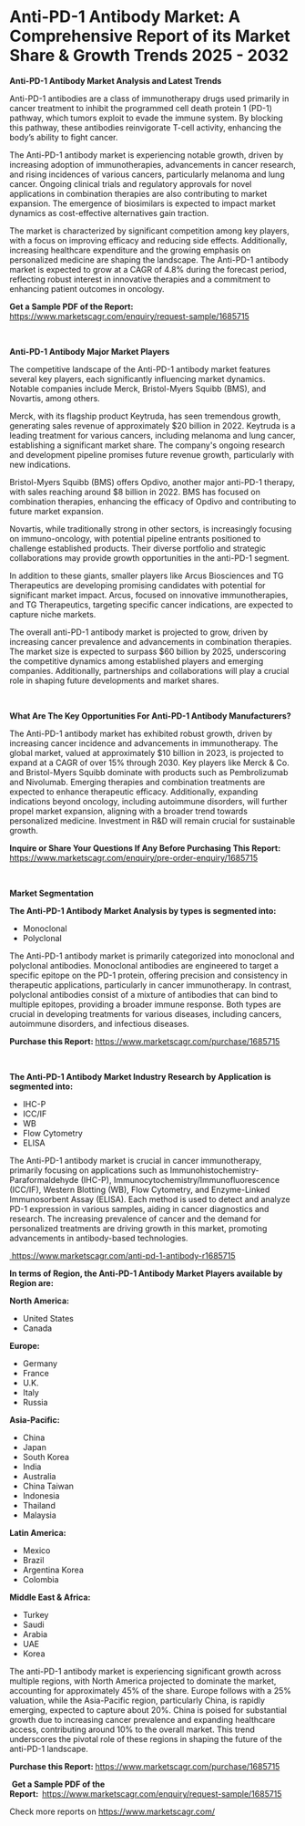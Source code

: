 <p><h1>Anti-PD-1 Antibody Market: A Comprehensive Report of its Market Share & Growth Trends 2025 - 2032</h1></p><p><strong>Anti-PD-1 Antibody Market Analysis and Latest Trends</strong></p>
<p><p>Anti-PD-1 antibodies are a class of immunotherapy drugs used primarily in cancer treatment to inhibit the programmed cell death protein 1 (PD-1) pathway, which tumors exploit to evade the immune system. By blocking this pathway, these antibodies reinvigorate T-cell activity, enhancing the body’s ability to fight cancer.</p><p>The Anti-PD-1 antibody market is experiencing notable growth, driven by increasing adoption of immunotherapies, advancements in cancer research, and rising incidences of various cancers, particularly melanoma and lung cancer. Ongoing clinical trials and regulatory approvals for novel applications in combination therapies are also contributing to market expansion. The emergence of biosimilars is expected to impact market dynamics as cost-effective alternatives gain traction.</p><p>The market is characterized by significant competition among key players, with a focus on improving efficacy and reducing side effects. Additionally, increasing healthcare expenditure and the growing emphasis on personalized medicine are shaping the landscape. The Anti-PD-1 antibody market is expected to grow at a CAGR of 4.8% during the forecast period, reflecting robust interest in innovative therapies and a commitment to enhancing patient outcomes in oncology.</p></p>
<p><strong>Get a Sample PDF of the Report:&nbsp;</strong> <a href="https://www.marketscagr.com/enquiry/request-sample/1685715?utm_campaign=2528&utm_medium=2&utm_source=Github&utm_content=ia&utm_term=24032025&utm_id=anti-pd-1-antibody">https://www.marketscagr.com/enquiry/request-sample/1685715</a></p>
<p>&nbsp;</p>
<p><strong>Anti-PD-1 Antibody Major Market Players</strong></p>
<p><p>The competitive landscape of the Anti-PD-1 antibody market features several key players, each significantly influencing market dynamics. Notable companies include Merck, Bristol-Myers Squibb (BMS), and Novartis, among others.</p><p>Merck, with its flagship product Keytruda, has seen tremendous growth, generating sales revenue of approximately $20 billion in 2022. Keytruda is a leading treatment for various cancers, including melanoma and lung cancer, establishing a significant market share. The company's ongoing research and development pipeline promises future revenue growth, particularly with new indications.</p><p>Bristol-Myers Squibb (BMS) offers Opdivo, another major anti-PD-1 therapy, with sales reaching around $8 billion in 2022. BMS has focused on combination therapies, enhancing the efficacy of Opdivo and contributing to future market expansion.</p><p>Novartis, while traditionally strong in other sectors, is increasingly focusing on immuno-oncology, with potential pipeline entrants positioned to challenge established products. Their diverse portfolio and strategic collaborations may provide growth opportunities in the anti-PD-1 segment.</p><p>In addition to these giants, smaller players like Arcus Biosciences and TG Therapeutics are developing promising candidates with potential for significant market impact. Arcus, focused on innovative immunotherapies, and TG Therapeutics, targeting specific cancer indications, are expected to capture niche markets.</p><p>The overall anti-PD-1 antibody market is projected to grow, driven by increasing cancer prevalence and advancements in combination therapies. The market size is expected to surpass $60 billion by 2025, underscoring the competitive dynamics among established players and emerging companies. Additionally, partnerships and collaborations will play a crucial role in shaping future developments and market shares.</p></p>
<p>&nbsp;</p>
<p><strong>What Are The Key Opportunities For Anti-PD-1 Antibody Manufacturers?</strong></p>
<p><p>The Anti-PD-1 antibody market has exhibited robust growth, driven by increasing cancer incidence and advancements in immunotherapy. The global market, valued at approximately $10 billion in 2023, is projected to expand at a CAGR of over 15% through 2030. Key players like Merck & Co. and Bristol-Myers Squibb dominate with products such as Pembrolizumab and Nivolumab. Emerging therapies and combination treatments are expected to enhance therapeutic efficacy. Additionally, expanding indications beyond oncology, including autoimmune disorders, will further propel market expansion, aligning with a broader trend towards personalized medicine. Investment in R&D will remain crucial for sustainable growth.</p></p>
<p><strong>Inquire or Share Your Questions If Any Before Purchasing This Report:</strong> <a href="https://www.marketscagr.com/enquiry/pre-order-enquiry/1685715?utm_campaign=2528&utm_medium=2&utm_source=Github&utm_content=ia&utm_term=24032025&utm_id=anti-pd-1-antibody">https://www.marketscagr.com/enquiry/pre-order-enquiry/1685715</a></p>
<p>&nbsp;</p>
<p><strong>Market Segmentation</strong></p>
<p><strong>The Anti-PD-1 Antibody Market Analysis by types is segmented into:</strong></p>
<p><ul><li>Monoclonal</li><li>Polyclonal</li></ul></p>
<p><p>The Anti-PD-1 antibody market is primarily categorized into monoclonal and polyclonal antibodies. Monoclonal antibodies are engineered to target a specific epitope on the PD-1 protein, offering precision and consistency in therapeutic applications, particularly in cancer immunotherapy. In contrast, polyclonal antibodies consist of a mixture of antibodies that can bind to multiple epitopes, providing a broader immune response. Both types are crucial in developing treatments for various diseases, including cancers, autoimmune disorders, and infectious diseases.</p></p>
<p><strong>Purchase this Report:&nbsp;</strong><a href="https://www.marketscagr.com/purchase/1685715?utm_campaign=2528&utm_medium=2&utm_source=Github&utm_content=ia&utm_term=24032025&utm_id=anti-pd-1-antibody">https://www.marketscagr.com/purchase/1685715</a></p>
<p>&nbsp;</p>
<p><strong>The Anti-PD-1 Antibody Market Industry Research by Application is segmented into:</strong></p>
<p><ul><li>IHC-P</li><li>ICC/IF</li><li>WB</li><li>Flow Cytometry</li><li>ELISA</li></ul></p>
<p><p>The Anti-PD-1 antibody market is crucial in cancer immunotherapy, primarily focusing on applications such as Immunohistochemistry-Paraformaldehyde (IHC-P), Immunocytochemistry/Immunofluorescence (ICC/IF), Western Blotting (WB), Flow Cytometry, and Enzyme-Linked Immunosorbent Assay (ELISA). Each method is used to detect and analyze PD-1 expression in various samples, aiding in cancer diagnostics and research. The increasing prevalence of cancer and the demand for personalized treatments are driving growth in this market, promoting advancements in antibody-based technologies.</p></p>
<p><a href="https://www.marketscagr.com/anti-pd-1-antibody-r1685715?utm_campaign=2528&utm_medium=2&utm_source=Github&utm_content=ia&utm_term=24032025&utm_id=anti-pd-1-antibody">&nbsp;https://www.marketscagr.com/anti-pd-1-antibody-r1685715</a></p>
<p><strong>In terms of Region, the Anti-PD-1 Antibody Market Players available by Region are:</strong></p>
<p>
    <p> <strong> North America: </strong>
        <ul>
            <li>United States</li>
            <li>Canada</li>
        </ul>
        </p> 
    <p> <strong> Europe: </strong>
        <ul>
            <li>Germany</li>
            <li>France</li>
            <li>U.K.</li>
            <li>Italy</li>
            <li>Russia</li>
        </ul>
        </p> 
    <p> <strong> Asia-Pacific: </strong>
        <ul>
            <li>China</li>
            <li>Japan</li>
            <li>South Korea</li>
            <li>India</li>
            <li>Australia</li>
            <li>China Taiwan</li>
            <li>Indonesia</li>
            <li>Thailand</li>
            <li>Malaysia</li>
        </ul>
        </p> 
    <p> <strong> Latin America: </strong>
        <ul>
            <li>Mexico</li>
            <li>Brazil</li>
            <li>Argentina Korea</li>
            <li>Colombia</li>
        </ul>
        </p> 
    <p> <strong> Middle East & Africa: </strong>
        <ul>
            <li>Turkey</li>
            <li>Saudi</li>
            <li>Arabia</li>
            <li>UAE</li>
            <li>Korea</li>
        </ul>
    </p>
    </p>
<p><p>The anti-PD-1 antibody market is experiencing significant growth across multiple regions, with North America projected to dominate the market, accounting for approximately 45% of the share. Europe follows with a 25% valuation, while the Asia-Pacific region, particularly China, is rapidly emerging, expected to capture about 20%. China is poised for substantial growth due to increasing cancer prevalence and expanding healthcare access, contributing around 10% to the overall market. This trend underscores the pivotal role of these regions in shaping the future of the anti-PD-1 landscape.</p></p>
<p><strong>Purchase this Report: </strong><a href="https://www.marketscagr.com/purchase/1685715?utm_campaign=2528&utm_medium=2&utm_source=Github&utm_content=ia&utm_term=24032025&utm_id=anti-pd-1-antibody">https://www.marketscagr.com/purchase/1685715</a></p>
<p>&nbsp;<strong>Get a Sample PDF of the Report:&nbsp;&nbsp;</strong><a href="https://www.marketscagr.com/enquiry/request-sample/1685715?utm_campaign=2528&utm_medium=2&utm_source=Github&utm_content=ia&utm_term=24032025&utm_id=anti-pd-1-antibody">https://www.marketscagr.com/enquiry/request-sample/1685715</a></p>
<p><strong></strong></p>
<p>Check more reports on <a href="https://www.marketscagr.com/?utm_campaign=2528&utm_medium=2&utm_source=Github&utm_content=ia&utm_term=24032025&utm_id=anti-pd-1-antibody">https://www.marketscagr.com/</a></p>